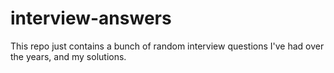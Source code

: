 # interview-answers
This repo just contains a bunch of random interview questions I've had over the years, and my solutions.
